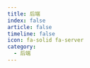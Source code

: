 ```yaml
---
title: 后端
index: false
article: false
timeline: false
icon: fa-solid fa-server
category:
  - 后端
---
```


<Catalog />
